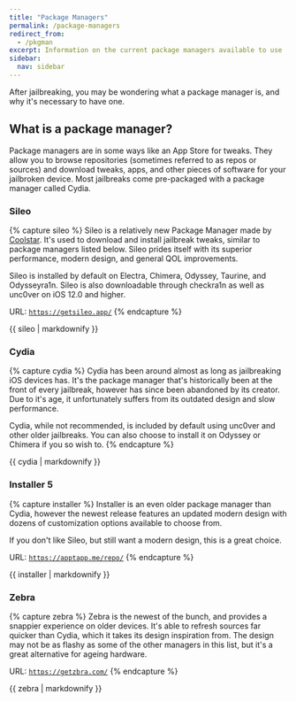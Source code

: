 ```yaml
---
title: "Package Managers"
permalink: /package-managers
redirect_from:
  - /pkgman
excerpt: Information on the current package managers available to use
sidebar:
  nav: sidebar
---
```


After jailbreaking, you may be wondering what a package manager is, and why it's necessary to have one.

## What is a package manager?

Package managers are in some ways like an App Store for tweaks. They allow you to browse repositories (sometimes referred to as repos or sources) and download tweaks, apps, and other pieces of software for your jailbroken device. Most jailbreaks come pre-packaged with a package manager called Cydia.

### Sileo

{% capture sileo %}
Sileo is a relatively new Package Manager made by [Coolstar](https://twitter.com/CStar_OW). It's used to download and install jailbreak tweaks, similar to package managers listed below. Sileo prides itself with its superior performance, modern design, and general QOL improvements.

Sileo is installed by default on Electra, Chimera, Odyssey, Taurine, and Odysseyra1n. Sileo is also downloadable through checkra1n as well as unc0ver on iOS 12.0 and higher.

URL: <code><a href="https://getsileo.app/" target="_blank">https://getsileo.app/</a></code>
{% endcapture %}

<div class="notice--info">{{ sileo | markdownify }}</div>


### Cydia

{% capture cydia %}
Cydia has been around almost as long as jailbreaking iOS devices has. It's the package manager that's historically been at the front of every jailbreak, however has since been abandoned by its creator. Due to it's age, it unfortunately suffers from its outdated design and slow performance.

Cydia, while not recommended, is included by default using unc0ver and other older jailbreaks. You can also choose to install it on Odyssey or Chimera if you so wish to.
{% endcapture %}

<div class="notice--info">{{ cydia | markdownify }}</div>

### Installer 5

{% capture installer %}
Installer is an even older package manager than Cydia, however the newest release features an updated modern design with dozens of customization options available to choose from.

If you don't like Sileo, but still want a modern design, this is a great choice.

URL: <code><a href="https://apptapp.me/repo/" target="_blank">https://apptapp.me/repo/</a></code>
{% endcapture %}

<div class="notice--info">{{ installer | markdownify }}</div>

### Zebra

{% capture zebra %}
Zebra is the newest of the bunch, and provides a snappier experience on older devices. It's able to refresh sources far quicker than Cydia, which it takes its design inspiration from. The design may not be as flashy as some of the other managers in this list, but it's a great alternative for ageing hardware.

URL: <code><a href="https://getzbra.com/" target="_blank">https://getzbra.com/</a></code>
{% endcapture %}

<div class="notice--info">{{ zebra | markdownify }}</div>
